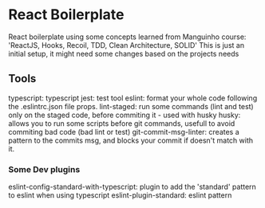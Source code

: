 # React Boilerplate
React boilerplate using some concepts learned from Manguinho course: 'ReactJS, Hooks, Recoil, TDD, Clean Architecture, SOLID'
This is just an initial setup, it might need some changes based on the projects needs

## Tools
typescript: typescript
jest: test tool
eslint: format your whole code following the .eslintrc.json file props.
lint-staged: run some commands (lint and test) only on the staged code, before commiting it - used with husky
husky: allows you to run some scripts before git commands, usefull to avoid commiting bad code (bad lint or test)
git-commit-msg-linter: creates a pattern to the commits msg, and blocks your commit if doesn't match with it.

### Some Dev plugins
eslint-config-standard-with-typescript: plugin to add the 'standard' pattern to eslint when using typescript
eslint-plugin-standard: eslint pattern

